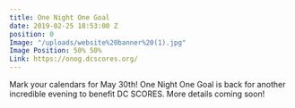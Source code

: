 ```yaml
---
title: One Night One Goal
date: 2019-02-25 18:53:00 Z
position: 0
Image: "/uploads/website%20banner%20(1).jpg"
Image Position: 50% 50%
Link: https://onog.dcscores.org/
---
```


Mark your calendars for May 30th! One Night One Goal is back for another incredible evening to benefit DC SCORES. More details coming soon!